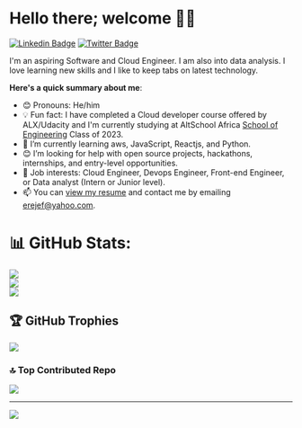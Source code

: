 # Hello there; welcome 👋🏾

[![Linkedin Badge](https://img.shields.io/badge/-LinkedIn-blue?style=for-the-badge&logo=Linkedin&logoColor=white&link=https://www.lhttps://www.linkedin.com/in/powei-erewejoh/)](https://www.linkedin.com/in/powei-erewejoh/) [![Twitter Badge](https://img.shields.io/badge/-@Jeyzor-1ca0f1?style=for-the-badge&logo=twitter&logoColor=white&link=https://twitter.com/Jeyzor)](https://twitter.com/Jeyzor)

I'm an aspiring Software and Cloud Engineer. I am also into data analysis. I love learning new skills and I like to keep tabs on latest technology.

**Here's a quick summary about me**:

- 😊 Pronouns: He/him
- 💡 Fun fact: I have completed a Cloud developer course offered by ALX/Udacity and I'm currently studying at AltSchool Africa [School of Engineering](https://altschoolafrica.com/schools/engineering) Class of 2023.
- 🌱 I’m currently learning aws, JavaScript, Reactjs, and Python.
- 😊 I’m looking for help with open source projects, hackathons, internships, and entry-level opportunities.
- 💼 Job interests: Cloud Engineer, Devops Engineer, Front-end Engineer, or Data analyst (Intern or Junior level).
- 📫 You can [view my resume](#) and contact me by emailing erejef@yahoo.com.

# 📊 GitHub Stats:
![](https://github-readme-stats.vercel.app/api?username=Epowei&theme=dark&hide_border=true&include_all_commits=false&count_private=false)<br/>
![](https://github-readme-streak-stats.herokuapp.com/?user=Epowei&theme=dark&hide_border=true)<br/>
![](https://github-readme-stats.vercel.app/api/top-langs/?username=Epowei&theme=dark&hide_border=true&include_all_commits=false&count_private=false&layout=compact)

## 🏆 GitHub Trophies
![](https://github-profile-trophy.vercel.app/?username=Epowei&theme=radical&no-frame=false&no-bg=true&margin-w=4)

### 🔝 Top Contributed Repo
![](https://github-contributor-stats.vercel.app/api?username=Epowei&limit=5&theme=dark&combine_all_yearly_contributions=true)

---
[![](https://visitcount.itsvg.in/api?id=Epowei&label=Profile%20Views&color=2&pretty=true)](https://visitcount.itsvg.in)
